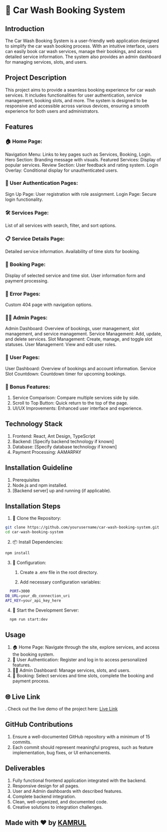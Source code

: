 # 🚗 Car Wash Booking System

## Introduction

The Car Wash Booking System is a user-friendly web application designed to simplify the car wash booking process. With an intuitive interface, users can easily book car wash services, manage their bookings, and access detailed service information. The system also provides an admin dashboard for managing services, slots, and users.

## Project Description

This project aims to provide a seamless booking experience for car wash services. It includes functionalities for user authentication, service management, booking slots, and more. The system is designed to be responsive and accessible across various devices, ensuring a smooth experience for both users and administrators.

## Features

### 🏠 Home Page:

Navigation Menu: Links to key pages such as Services, Booking, Login.
Hero Section: Branding message with visuals.
Featured Services: Display of popular services.
Review Section: User feedback and rating system.
Login Overlay: Conditional display for unauthenticated users.

### 🔐 User Authentication Pages:

Sign Up Page: User registration with role assignment.
Login Page: Secure login functionality.

### 🛠️ Services Page:

List of all services with search, filter, and sort options.

### 📋 Service Details Page:

Detailed service information.
Availability of time slots for booking.

### 📅 Booking Page:

Display of selected service and time slot.
User information form and payment processing.

### 🚫 Error Pages:

Custom 404 page with navigation options.

### 👨‍💼 Admin Pages:

Admin Dashboard: Overview of bookings, user management, slot management, and service management.
Service Management: Add, update, and delete services.
Slot Management: Create, manage, and toggle slot statuses.
User Management: View and edit user roles.

### 👤 User Pages:

User Dashboard: Overview of bookings and account information.
Service Slot Countdown: Countdown timer for upcoming bookings.

### 🎁 Bonus Features:

1. Service Comparison: Compare multiple services side by side.
2. Scroll to Top Button: Quick return to the top of the page.
3. UI/UX Improvements: Enhanced user interface and experience.

## Technology Stack

1. Frontend: React, Ant Design, TypeScript
2. Backend: [Specify backend technology if known]
3. Database: [Specify database technology if known]
4. Payment Processing: AAMARPAY

## Installation Guideline

1. Prerequisites
2. Node.js and npm installed.
3. [Backend server] up and running (if applicable).

## Installation Steps

1. 🔄 Clone the Repository:

```bash
git clone https://github.com/yourusername/car-wash-booking-system.git
cd car-wash-booking-system
```

2. 📦 Install Dependencies:

```bash
npm install
```

3. 🔧 Configuration:

   1. Create a .env file in the root directory.

   2. Add necessary configuration variables:

```bash
  PORT=3000
DB_URL=your_db_connection_uri
API_KEY=your_api_key_here
```

4. 🚀 Start the Development Server:

```bash
  npm run start:dev
```

## Usage

1. 🏠 Home Page: Navigate through the site, explore services, and access the booking system.
2. 🔐 User Authentication: Register and log in to access personalized features.
3. 👨‍💼 Admin Dashboard: Manage services, slots, and users.
4. 📅 Booking: Select services and time slots, complete the booking and payment process.
 
## 🌐 Live Link

. Check out the live demo of the project here: [Live Link](https://car-wash-booking-system-murex.vercel.app/)

## GitHub Contributions

1. Ensure a well-documented GitHub repository with a minimum of 15 commits.
2. Each commit should represent meaningful progress, such as feature implementation, bug fixes, or UI enhancements.

## Deliverables

1. Fully functional frontend application integrated with the backend.
2. Responsive design for all pages.
3. User and Admin dashboards with described features.
4. Complete backend integration.
5. Clean, well-organized, and documented code.
6. Creative solutions to integration challenges.

## Made with ❤️ by [KAMRUL](https://github.com/Kamrulthedev)
